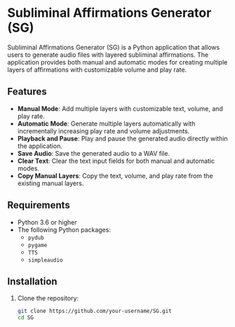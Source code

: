 # Subliminal Affirmations Generator (SG)

Subliminal Affirmations Generator (SG) is a Python application that allows users to generate audio files with layered subliminal affirmations. The application provides both manual and automatic modes for creating multiple layers of affirmations with customizable volume and play rate.

## Features

- **Manual Mode**: Add multiple layers with customizable text, volume, and play rate.
- **Automatic Mode**: Generate multiple layers automatically with incrementally increasing play rate and volume adjustments.
- **Playback and Pause**: Play and pause the generated audio directly within the application.
- **Save Audio**: Save the generated audio to a WAV file.
- **Clear Text**: Clear the text input fields for both manual and automatic modes.
- **Copy Manual Layers**: Copy the text, volume, and play rate from the existing manual layers.

## Requirements

- Python 3.6 or higher
- The following Python packages:
  - `pydub`
  - `pygame`
  - `TTS`
  - `simpleaudio`

## Installation

1. Clone the repository:
   ```bash
   git clone https://github.com/your-username/SG.git
   cd SG

